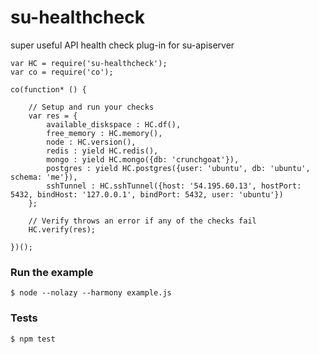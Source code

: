 # su-healthcheck

super useful API health check plug-in for su-apiserver

```
var HC = require('su-healthcheck');
var co = require('co');

co(function* () {

    // Setup and run your checks
    var res = {
        available_diskspace : HC.df(),
        free_memory : HC.memory(),
        node : HC.version(),
        redis : yield HC.redis(),
        mongo : yield HC.mongo({db: 'crunchgoat'}),
        postgres : yield HC.postgres({user: 'ubuntu', db: 'ubuntu', schema: 'me'}),
        sshTunnel : HC.sshTunnel({host: '54.195.60.13', hostPort: 5432, bindHost: '127.0.0.1', bindPort: 5432, user: 'ubuntu'})
    };

    // Verify throws an error if any of the checks fail
    HC.verify(res);

})();
```

### Run the example

```
$ node --nolazy --harmony example.js
```

### Tests

```
$ npm test
```
